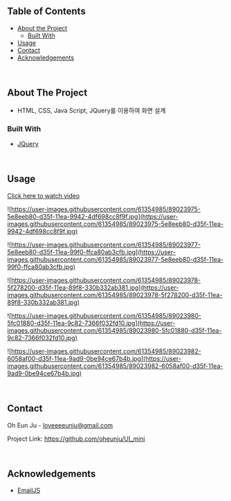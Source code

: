 ## Table of Contents

* [About the Project](#about-the-project)
  * [Built With](#built-with)
* [Usage](#usage)
* [Contact](#contact)
* [Acknowledgements](#acknowledgements)

<br/>

## About The Project

- HTML, CSS, Java Script, JQuery를 이용하여 화면 설계


### Built With

* [JQuery](https://jquery.com/)

<br/>

## Usage
[Click here to watch video](https://vimeo.com/469751197)

![https://user-images.githubusercontent.com/61354985/89023975-5e8eeb80-d35f-11ea-9942-4df698cc8f9f.jpg](https://user-images.githubusercontent.com/61354985/89023975-5e8eeb80-d35f-11ea-9942-4df698cc8f9f.jpg)

![https://user-images.githubusercontent.com/61354985/89023977-5e8eeb80-d35f-11ea-99f0-ffca80ab3cfb.jpg](https://user-images.githubusercontent.com/61354985/89023977-5e8eeb80-d35f-11ea-99f0-ffca80ab3cfb.jpg)

![https://user-images.githubusercontent.com/61354985/89023978-5f278200-d35f-11ea-89f8-330b332ab381.jpg](https://user-images.githubusercontent.com/61354985/89023978-5f278200-d35f-11ea-89f8-330b332ab381.jpg)

![https://user-images.githubusercontent.com/61354985/89023980-5fc01880-d35f-11ea-9c82-7366f032fd10.jpg](https://user-images.githubusercontent.com/61354985/89023980-5fc01880-d35f-11ea-9c82-7366f032fd10.jpg)

![https://user-images.githubusercontent.com/61354985/89023982-6058af00-d35f-11ea-9ad9-0be94ce67b4b.jpg](https://user-images.githubusercontent.com/61354985/89023982-6058af00-d35f-11ea-9ad9-0be94ce67b4b.jpg)

<br/>

## Contact

Oh Eun Ju - loveeeeunju@gmail.com

Project Link: https://github.com/oheunju/UI_mini

<br/>

## Acknowledgements

* [EmailJS](https://www.emailjs.com/)

<br/><br/>

